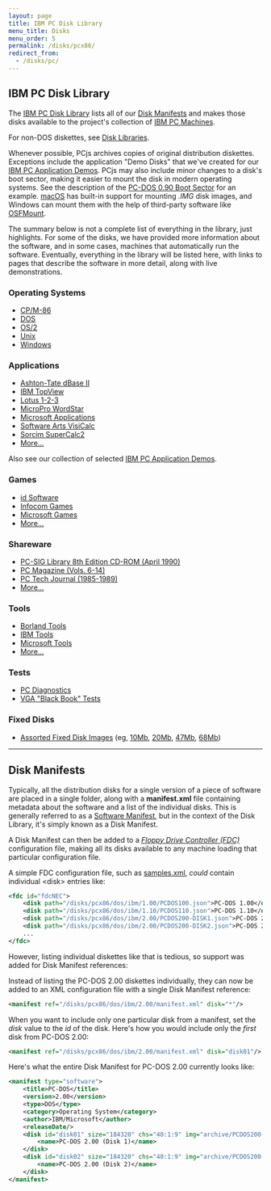 ```yaml
---
layout: page
title: IBM PC Disk Library
menu_title: Disks
menu_order: 5
permalink: /disks/pcx86/
redirect_from:
  - /disks/pc/
---
```


IBM PC Disk Library
-------------------

The [IBM PC Disk Library](/disks/pcx86/library.xml) lists all of our [Disk Manifests](#disk-manifests)
and makes those disks available to the project's collection of [IBM PC Machines](/devices/pcx86/machine/).

For non-DOS diskettes, see [Disk Libraries](/disks/).

Whenever possible, PCjs archives copies of original distribution diskettes.  Exceptions include the application
"Demo Disks" that we've created for our [IBM PC Application Demos](/apps/pcx86/).  PCjs may also include minor changes
to a disk's boot sector, making it easier to mount the disk in modern operating systems.  See the description of the
[PC-DOS 0.90 Boot Sector](/disks/pcx86/dos/ibm/0.90/#pc-dos-090-boot-sector) for an example.
[macOS](http://www.apple.com/macos/) has built-in support for mounting *.IMG* disk images, and Windows can mount
them with the help of third-party software like [OSFMount](http://www.osforensics.com/tools/mount-disk-images.html).

The summary below is not a complete list of everything in the library, just highlights.  For some of the disks,
we have provided more information about the software, and in some cases, machines that automatically run the software.
Eventually, everything in the library will be listed here, with links to pages that describe the software in more detail,
along with live demonstrations.

### Operating Systems

* [CP/M-86](cpm/)
* [DOS](dos/)
* [OS/2](os2/)
* [Unix](unix/)
* [Windows](windows/)

### Applications

* [Ashton-Tate dBase II](apps/other/dbase2/)
* [IBM TopView](apps/ibm/topview/)
* [Lotus 1-2-3](apps/lotus/123/)
* [MicroPro WordStar](apps/other/wordstar/)
* [Microsoft Applications](apps/microsoft/)
* [Software Arts VisiCalc](/apps/pcx86/1981/visicalc/)
* [Sorcim SuperCalc2](apps/other/sc2/)
* [More...](apps/other/)

Also see our collection of selected [IBM PC Application Demos](/apps/pcx86/).

### Games

* [id Software](games/id/)
* [Infocom Games](games/infocom/)
* [Microsoft Games](games/microsoft/)
* [More...](games/other/)

### Shareware

* [PC-SIG Library 8th Edition CD-ROM (April 1990)](shareware/pcsig08/)
* [PC Magazine (Vols. 6-14)](shareware/pcmag/)
* [PC Tech Journal (1985-1989)](shareware/pctj/)
* [More...](shareware/)

### Tools

* [Borland Tools](tools/borland/)
* [IBM Tools](tools/ibm/)
* [Microsoft Tools](tools/microsoft/)
* [More...](tools/other/)

### Tests

* [PC Diagnostics](diags/)
* [VGA "Black Book" Tests](/tests/pcx86/vga/)

### Fixed Disks

* [Assorted Fixed Disk Images](/disks/pcx86/drives/) (eg, [10Mb](/disks/pcx86/drives/10mb/), [20Mb](/disks/pcx86/drives/20mb/), [47Mb](/disks/pcx86/drives/47mb/), [68Mb](/disks/pcx86/drives/68mb/))

---

Disk Manifests
--------------

Typically, all the distribution disks for a single version of a piece of software are placed in a single
folder, along with a **manifest.xml** file containing metadata about the software and a list of the individual
disks.  This is generally referred to as a [Software Manifest](/apps/), but in the context of the Disk Library,
it's simply known as a Disk Manifest.

A Disk Manifest can then be added to a *[Floppy Drive Controller (FDC)](/docs/pcx86/fdc/)* configuration file,
making all its disks available to any machine loading that particular configuration file.

A simple FDC configuration file, such as [samples.xml](samples.xml), *could* contain individual &lt;disk&gt;
entries like:

```xml
<fdc id="fdcNEC">
    <disk path="/disks/pcx86/dos/ibm/1.00/PCDOS100.json">PC-DOS 1.00</disk>
    <disk path="/disks/pcx86/dos/ibm/1.10/PCDOS110.json">PC-DOS 1.10</disk>
    <disk path="/disks/pcx86/dos/ibm/2.00/PCDOS200-DISK1.json">PC-DOS 2.00 (Disk 1)</disk>
    <disk path="/disks/pcx86/dos/ibm/2.00/PCDOS200-DISK2.json">PC-DOS 2.00 (Disk 2)</disk>
    ...
</fdc>
```

However, listing individual diskettes like that is tedious, so support was added for Disk Manifest references:

Instead of listing the PC-DOS 2.00 diskettes individually, they can now be added to an XML configuration file
with a single Disk Manifest reference:

```xml
<manifest ref="/disks/pcx86/dos/ibm/2.00/manifest.xml" disk="*"/>
```

When you want to include only one particular disk from a manifest, set the *disk* value to the *id* of the disk.
Here's how you would include only the *first* disk from PC-DOS 2.00:

```xml
<manifest ref="/disks/pcx86/dos/ibm/2.00/manifest.xml" disk="disk01"/>
```

Here's what the entire Disk Manifest for PC-DOS 2.00 currently looks like:

```xml
<manifest type="software">
    <title>PC-DOS</title>
    <version>2.00</version>
    <type>DOS</type>
    <category>Operating System</category>
    <author>IBM/Microsoft</author>
    <releaseDate/>
    <disk id="disk01" size="184320" chs="40:1:9" img="archive/PCDOS200-DISK1.img" href="/disks/pcx86/dos/ibm/2.00/PCDOS200-DISK1.json" md5="d57ceef82122790d1c0ff7bebc12f90a" md5json="2507c02da6cbafe9a94a35cbdd993be2">
        <name>PC-DOS 2.00 (Disk 1)</name>
    </disk>
    <disk id="disk02" size="184320" chs="40:1:9" img="archive/PCDOS200-DISK2.img" href="/disks/pcx86/dos/ibm/2.00/PCDOS200-DISK2.json" md5="1c7aac53c78446992f8821cf42d04c4a" md5json="b66e296319c1f97990b596b1aa376d39">
        <name>PC-DOS 2.00 (Disk 2)</name>
    </disk>
</manifest>
```
